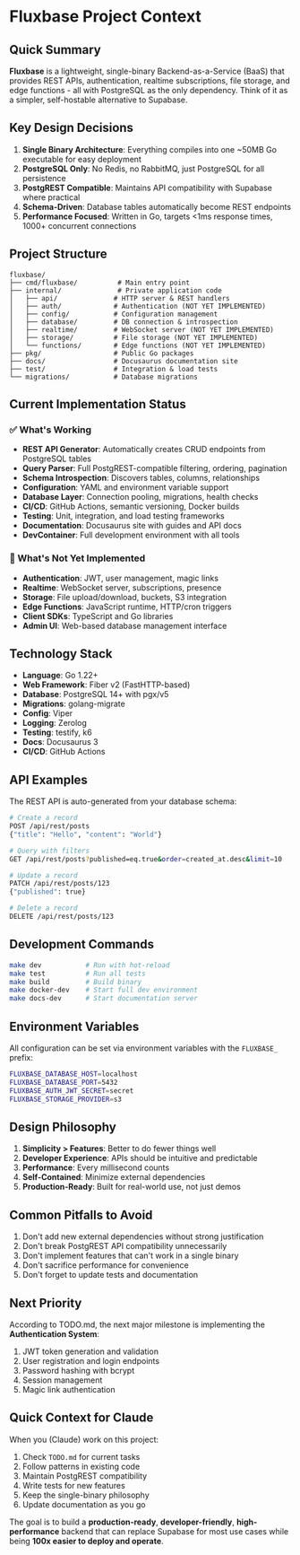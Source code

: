 # Fluxbase Project Context

## Quick Summary

**Fluxbase** is a lightweight, single-binary Backend-as-a-Service (BaaS) that provides REST APIs, authentication, realtime subscriptions, file storage, and edge functions - all with PostgreSQL as the only dependency. Think of it as a simpler, self-hostable alternative to Supabase.

## Key Design Decisions

1. **Single Binary Architecture**: Everything compiles into one ~50MB Go executable for easy deployment
2. **PostgreSQL Only**: No Redis, no RabbitMQ, just PostgreSQL for all persistence
3. **PostgREST Compatible**: Maintains API compatibility with Supabase where practical
4. **Schema-Driven**: Database tables automatically become REST endpoints
5. **Performance Focused**: Written in Go, targets <1ms response times, 1000+ concurrent connections

## Project Structure

```
fluxbase/
├── cmd/fluxbase/          # Main entry point
├── internal/              # Private application code
│   ├── api/              # HTTP server & REST handlers
│   ├── auth/             # Authentication (NOT YET IMPLEMENTED)
│   ├── config/           # Configuration management
│   ├── database/         # DB connection & introspection
│   ├── realtime/         # WebSocket server (NOT YET IMPLEMENTED)
│   ├── storage/          # File storage (NOT YET IMPLEMENTED)
│   └── functions/        # Edge functions (NOT YET IMPLEMENTED)
├── pkg/                  # Public Go packages
├── docs/                 # Docusaurus documentation site
├── test/                 # Integration & load tests
└── migrations/           # Database migrations
```

## Current Implementation Status

### ✅ What's Working
- **REST API Generator**: Automatically creates CRUD endpoints from PostgreSQL tables
- **Query Parser**: Full PostgREST-compatible filtering, ordering, pagination
- **Schema Introspection**: Discovers tables, columns, relationships
- **Configuration**: YAML and environment variable support
- **Database Layer**: Connection pooling, migrations, health checks
- **CI/CD**: GitHub Actions, semantic versioning, Docker builds
- **Testing**: Unit, integration, and load testing frameworks
- **Documentation**: Docusaurus site with guides and API docs
- **DevContainer**: Full development environment with all tools

### 🚧 What's Not Yet Implemented
- **Authentication**: JWT, user management, magic links
- **Realtime**: WebSocket server, subscriptions, presence
- **Storage**: File upload/download, buckets, S3 integration
- **Edge Functions**: JavaScript runtime, HTTP/cron triggers
- **Client SDKs**: TypeScript and Go libraries
- **Admin UI**: Web-based database management interface

## Technology Stack

- **Language**: Go 1.22+
- **Web Framework**: Fiber v2 (FastHTTP-based)
- **Database**: PostgreSQL 14+ with pgx/v5
- **Migrations**: golang-migrate
- **Config**: Viper
- **Logging**: Zerolog
- **Testing**: testify, k6
- **Docs**: Docusaurus 3
- **CI/CD**: GitHub Actions

## API Examples

The REST API is auto-generated from your database schema:

```bash
# Create a record
POST /api/rest/posts
{"title": "Hello", "content": "World"}

# Query with filters
GET /api/rest/posts?published=eq.true&order=created_at.desc&limit=10

# Update a record
PATCH /api/rest/posts/123
{"published": true}

# Delete a record
DELETE /api/rest/posts/123
```

## Development Commands

```bash
make dev           # Run with hot-reload
make test          # Run all tests
make build         # Build binary
make docker-dev    # Start full dev environment
make docs-dev      # Start documentation server
```

## Environment Variables

All configuration can be set via environment variables with the `FLUXBASE_` prefix:

```bash
FLUXBASE_DATABASE_HOST=localhost
FLUXBASE_DATABASE_PORT=5432
FLUXBASE_AUTH_JWT_SECRET=secret
FLUXBASE_STORAGE_PROVIDER=s3
```

## Design Philosophy

1. **Simplicity > Features**: Better to do fewer things well
2. **Developer Experience**: APIs should be intuitive and predictable
3. **Performance**: Every millisecond counts
4. **Self-Contained**: Minimize external dependencies
5. **Production-Ready**: Built for real-world use, not just demos

## Common Pitfalls to Avoid

1. Don't add new external dependencies without strong justification
2. Don't break PostgREST API compatibility unnecessarily
3. Don't implement features that can't work in a single binary
4. Don't sacrifice performance for convenience
5. Don't forget to update tests and documentation

## Next Priority

According to TODO.md, the next major milestone is implementing the **Authentication System**:
1. JWT token generation and validation
2. User registration and login endpoints
3. Password hashing with bcrypt
4. Session management
5. Magic link authentication

## Quick Context for Claude

When you (Claude) work on this project:
1. Check `TODO.md` for current tasks
2. Follow patterns in existing code
3. Maintain PostgREST compatibility
4. Write tests for new features
5. Keep the single-binary philosophy
6. Update documentation as you go

The goal is to build a **production-ready**, **developer-friendly**, **high-performance** backend that can replace Supabase for most use cases while being **100x easier to deploy and operate**.